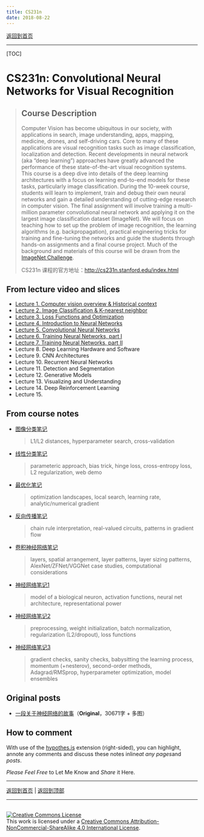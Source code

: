 ```yaml
---
title: CS231n
date: 2018-08-22
---
```


[返回到首页](../index.html)

---

[TOC]

# CS231n: Convolutional Neural Networks for Visual Recognition

> ## Course Description
>
> Computer Vision has become ubiquitous in our society, with applications in search, image understanding, apps, mapping, medicine, drones, and self-driving cars. Core to many of these applications are visual recognition tasks such as image classification, localization and detection. Recent developments in neural network (aka “deep learning”) approaches have greatly advanced the performance of these state-of-the-art visual recognition systems. This course is a deep dive into details of the deep learning architectures with a focus on learning end-to-end models for these tasks, particularly image classification. During the 10-week course, students will learn to implement, train and debug their own neural networks and gain a detailed understanding of cutting-edge research in computer vision. The final assignment will involve training a multi-million parameter convolutional neural network and applying it on the largest image classification dataset (ImageNet). We will focus on teaching how to set up the problem of image recognition, the learning algorithms (e.g. backpropagation), practical engineering tricks for training and fine-tuning the networks and guide the students through hands-on assignments and a final course project. Much of the background and materials of this course will be drawn from the [ImageNet Challenge](http://image-net.org/challenges/LSVRC/2014/index).
>
> CS231n 课程的官方地址：<http://cs231n.stanford.edu/index.html>



## From lecture video and slices

- [Lecture 1. Computer vision overview & Historical context](./cs231n_1.html)
- [Lecture 2. Image Classification & K-nearest neighbor](./cs231n_2.html)
- [Lecture 3. Loss Functions and Optimization](./cs231n_3.html)
- [Lecture 4. Introduction to Neural Networks](./cs231n_4.html)
- [Lecture 5. Convolutional Neural Networks](./cs231n_5.html)
- [Lecture 6. Training Neural Networks, part I](./cs231n_6.html)
- [Lecture 7. Training Neural Networks, part II](./cs231n_7.html)
- Lecture 8. Deep Learning Hardware and Software
- Lecture 9. CNN Architectures
- Lecture 10. Recurrent Neural Networks
- Lecture 11. Detection and Segmentation
- Lecture 12. Generative Models
- Lecture 13. Visualizing and Understanding
- Lecture 14. Deep Reinforcement Learning 
- Lecture 15. 



## From course notes

- [图像分类笔记](./CS231n_image_classification_note.html)

  > L1/L2 distances, hyperparameter search, cross-validation

- [线性分类笔记](./CS231n_linear_classification_note.html)

  > parameteric approach, bias trick, hinge loss, cross-entropy loss, L2 regularization, web demo

- [最优化笔记](./CS231n_optimization_note.html)

  > optimization landscapes, local search, learning rate, analytic/numerical gradient

- [反向传播笔记](./CS231n_backprop_notes.html)

  > chain rule interpretation, real-valued circuits, patterns in gradient flow

- [卷积神经网络笔记](./CS231n_ConvNet_notes.html)

  > layers, spatial arrangement, layer patterns, layer sizing patterns, AlexNet/ZFNet/VGGNet case studies, computational considerations

- [神经网络笔记1](./CS231n_Neural_Nets_notes_1.html)

  > model of a biological neuron, activation functions, neural net architecture, representational power

- [神经网络笔记2](./CS231n_Neural_Nets_notes_2.html)

  > preprocessing, weight initialization, batch normalization, regularization (L2/dropout), loss functions

- [神经网络笔记3](./CS231n_Neural_Nets_notes_3.html)

  > gradient checks, sanity checks, babysitting the learning process, momentum (+nesterov), second-order methods, Adagrad/RMSprop, hyperparameter optimization, model ensembles

## Original posts

- [一段关于神经网络的故事](./cs231n_story_MLP.html)（**Original**，30671字 + 多图）





## How to comment

With use of the [hypothes.is](https://hypothes.is/) extension (right-sided), you can highlight, annote any comments and discuss these notes inline*at any pages*and *posts*.

*Please Feel Free* to Let Me Know and *Share* it Here.





---

[返回到首页](../index.html) | [返回到顶部](./index.html)

---
<br>
<a rel="license" href="http://creativecommons.org/licenses/by-nc-sa/4.0/"><img alt="Creative Commons License" style="border-width:0" src="https://i.creativecommons.org/l/by-nc-sa/4.0/88x31.png" /></a><br />This work is licensed under a <a rel="license" href="http://creativecommons.org/licenses/by-nc-sa/4.0/">Creative Commons Attribution-NonCommercial-ShareAlike 4.0 International License</a>.
<br>
<script type="application/json" class="js-hypothesis-config">
  {
    "openSidebar": false,
    "showHighlights": true,
    "theme": classic,
    "enableExperimentalNewNoteButton": true
  }
</script>
<script async src="https://hypothes.is/embed.js"></script>